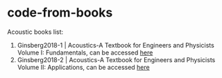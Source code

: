 # code-from-books
Acoustic books list:
1. Ginsberg2018-1 | Acoustics-A Textbook for Engineers and Physicists Volume I: Fundamentals, can be accessed [here](https://link.springer.com/book/10.1007/978-3-319-56844-7)
1. Ginsberg2018-2 | Acoustics-A Textbook for Engineers and Physicists Volume II: Applications, can be accessed [here](https://link.springer.com/book/10.1007/978-3-319-56847-8)

